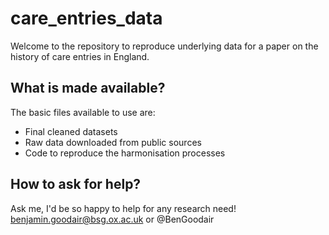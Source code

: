 # care_entries_data
Welcome to the repository to reproduce underlying data for a paper on the history of care entries in England.


## What is made available?
The basic files available to use are:
 - Final cleaned datasets
 - Raw data downloaded from public sources
 - Code to reproduce the harmonisation processes


## How to ask for help?

Ask me, I'd be so happy to help for any research need! benjamin.goodair@bsg.ox.ac.uk or @BenGoodair 

